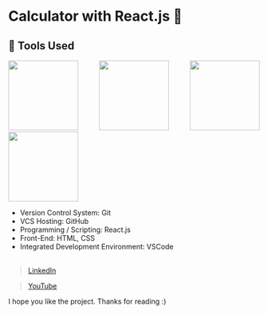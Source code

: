 # Calculator with React.js 🚀

## 🔨 Tools Used

<p align="justify">
<img height="140" width="140" src="https://www.w3.org/html/logo/downloads/HTML5_Logo_256.png">
<img height="140" width="140" src="https://logodix.com/logo/470309.png">
<img height="140" width="140" src="https://upload.wikimedia.org/wikipedia/commons/6/6a/JavaScript-logo.png">
<img height="140" width="140" src="https://code.visualstudio.com/assets/apple-touch-icon.png">
</p>

-  Version Control System: Git
-  VCS Hosting: GitHub
-  Programming / Scripting: React.js
-  Front-End: HTML, CSS
-  Integrated Development Environment: VSCode
   <br/>
   <br/>

> [LinkedIn](https://www.linkedin.com/in/laxmikant-ukey-753bba12a/)

> [YouTube](https://youtu.be/wY07eYAxc5Y)

I hope you like the project. Thanks for reading :)
